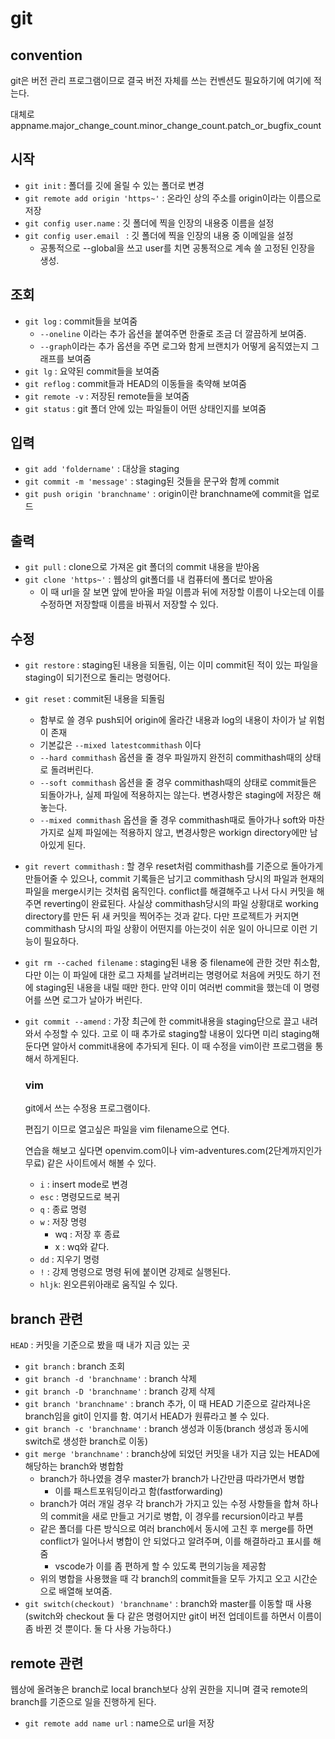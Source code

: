 # git
## convention

git은 버전 관리 프로그램이므로 결국 버전 자체를 쓰는 컨벤션도 필요하기에 여기에 적는다.

대체로 appname.major_change_count.minor_change_count.patch_or_bugfix_count

## 시작
- `git init` : 폴더를 깃에 올릴 수 있는 폴더로 변경
- `git remote add origin 'https~'` : 온라인 상의 주소를 origin이라는 이름으로 저장
- `git config user.name` : 깃 폴더에 찍을 인장의 내용중 이름을 설정
- `git config user.email ` : 깃 폴더에 찍을 인장의 내용 중 이메일을 설정
  - 공통적으로 --global을 쓰고 user를 치면 공통적으로 계속 쓸 고정된 인장을 생성.

## 조회
- `git log` : commit들을 보여줌
  - `--oneline` 이라는 추가 옵션을 붙여주면 한줄로 조금 더 깔끔하게 보여줌.
  - `--graph`이라는 추가 옵션을 주면 로그와 함게 브랜치가 어떻게 움직였는지 그래프를 보여줌
- `git lg` : 요약된 commit들을 보여줌
- `git reflog` : commit들과 HEAD의 이동들을 축약해 보여줌
- `git remote -v` : 저장된 remote들을 보여줌
- `git status` : git 폴더 안에 있는 파일들이 어떤 상태인지를 보여줌

## 입력
- `git add 'foldername'` : 대상을 staging
- `git commit -m 'message'` : staging된 것들을 문구와 함께 commit
- `git push origin 'branchname'` : origin이란 branchname에 commit을 업로드

## 출력
- `git pull` : clone으로 가져온 git 폴더의 commit 내용을 받아옴
- `git clone 'https~'` : 웹상의 git폴더를 내 컴퓨터에 폴더로 받아옴
  - 이 때 url을 잘 보면 앞에 받아올 파일 이름과 뒤에 저장할 이름이 나오는데 이를 수정하면 저장할때 이름을 바꿔서 저장할 수 있다.

## 수정
- `git restore` : staging된 내용을 되돌림, 이는 이미 commit된 적이 있는 파일을 staging이 되기전으로 돌리는 명령어다. 

- `git reset` : commit된 내용을 되돌림
	
	- 함부로 쓸 경우 push되어 origin에 올라간 내용과 log의 내용이 차이가 날 위험이 존재
	- 기본값은 `--mixed latestcommithash` 이다
	- `--hard commithash`  옵션을 줄 경우 파일까지 완전히 commithash때의 상태로 돌려버린다.
	- `--soft commithash` 옵션을 줄 경우 commithash때의 상태로 commit들은 되돌아가나, 실제 파일에 적용하지는 않는다. 변경사항은 staging에 저장은 해놓는다.
	- `--mixed commithash` 옵션을 줄 경우 commithash때로 돌아가나 soft와 마찬가지로 실제 파일에는 적용하지 않고, 변경사항은 workign directory에만 남아있게 된다.
	
- `git revert commithash` : 할 경우 reset처럼 commithash를 기준으로 돌아가게 만들어줄 수 있으나, commit 기록들은 남기고 commithash 당시의 파일과 현재의 파일을 merge시키는 것처럼 움직인다. conflict를 해결해주고 나서 다시 커밋을 해주면 reverting이 완료된다. 사실상 commithash당시의 파일 상황대로 working directory를 만든 뒤 새 커밋을 찍어주는 것과 같다. 다만 프로젝트가 커지면 commithash 당시의 파일 상황이 어떤지를 아는것이 쉬운 일이 아니므로 이런 기능이 필요하다.

- `git rm --cached filename` : staging된 내용 중 filename에 관한 것만 취소함, 다만 이는 이 파일에 대한 로그 자체를 날려버리는 명령어로 처음에 커밋도 하기 전에 staging된 내용을 내릴 때만 한다. 만약 이미 여러번 commit을 했는데 이 명령어를 쓰면 로그가 날아가 버린다.

- `git commit --amend` : 가장 최근에 한 commit내용을 staging단으로 끌고 내려와서 수정할 수 있다. 고로 이 때 추가로 staging할 내용이 있다면 미리 staging해둔다면 알아서 commit내용에 추가되게 된다. 이 때 수정을 vim이란 프로그램을 통해서 하게된다.  

  ### vim

  git에서 쓰는 수정용 프로그램이다.

  편집기 이므로 열고싶은 파일을 vim filename으로 연다.
  
  연습을 해보고 싶다면 openvim.com이나 vim-adventures.com(2단계까지인가 무료) 같은 사이트에서 해볼 수 있다.
  
  - `i` : insert mode로 변경
  - `esc` : 명령모드로 복귀
  - `q`  : 종료 명령
  - `w` : 저장 명령
    - wq : 저장 후 종료
    - x : wq와 같다.
  - `dd` : 지우기 명령
  - `!` : 강제 명령으로 명령 뒤에 붙이면 강제로 실행된다.  
  - `hljk`: 왼오른위아래로 움직일 수 있다.

## branch 관련
`HEAD` : 커밋을 기준으로 봤을 때 내가 지금 있는 곳

- `git branch` :  branch 조회
- `git branch -d 'branchname'` : branch 삭제
- `git branch -D 'branchname'` : branch 강제 삭제
- `git branch 'branchname'` : branch 추가, 이 때 HEAD 기준으로 갈라져나온 branch임을 git이 인지를 함. 여기서 HEAD가 원류라고 볼 수 있다.
- `git branch -c 'branchname'` : branch 생성과 이동(branch 생성과 동시에 switch로 생성한 branch로 이동)
- `git merge 'branchname'` : branch상에 되었던 커밋을 내가 지금 있는 HEAD에 해당하는 branch와 병합함 
	- branch가 하나였을 경우 master가 branch가 나간만큼 따라가면서 병합
		- 이를 패스트포워딩이라고 함(fastforwarding)
	- branch가 여러 개일 경우 각 branch가 가지고 있는 수정 사항들을 합쳐 하나의 commit을 새로 만들고 거기로 병합, 이 경우를 recursion이라고 부름
	- 같은 폴더를 다른 방식으로 여러 branch에서 동시에 고친 후 merge를 하면 conflict가 일어나서 병합이 안 되었다고 알려주며, 이를 해결하라고 표시를 해줌
	  - vscode가 이를 좀 편하게 할 수 있도록 편의기능을 제공함
	- 위의 병합을 사용했을 때 각 branch의 commit들을 모두 가지고 오고 시간순으로 배열해 보여줌.
- `git switch(checkout) 'branchname'` :  branch와 master를 이동할 때 사용(switch와 checkout 둘 다 같은 명령어지만 git이 버전 업데이트를 하면서 이름이 좀 바뀐 것 뿐이다. 둘 다 사용 가능하다.)

## remote 관련

웹상에 올려놓은 branch로 local branch보다 상위 권한을 지니며 결국 remote의 branch를 기준으로 일을 진행하게 된다.

- `git remote add name url` : name으로 url을 저장

